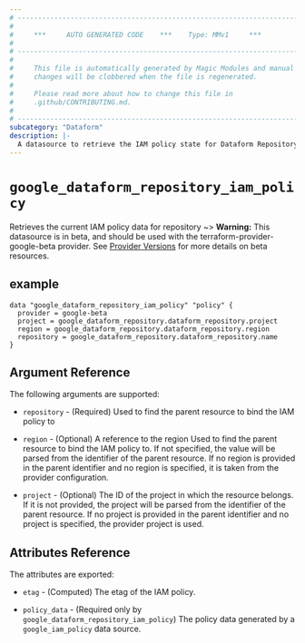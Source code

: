 ```yaml
---
# ----------------------------------------------------------------------------
#
#     ***     AUTO GENERATED CODE    ***    Type: MMv1     ***
#
# ----------------------------------------------------------------------------
#
#     This file is automatically generated by Magic Modules and manual
#     changes will be clobbered when the file is regenerated.
#
#     Please read more about how to change this file in
#     .github/CONTRIBUTING.md.
#
# ----------------------------------------------------------------------------
subcategory: "Dataform"
description: |-
  A datasource to retrieve the IAM policy state for Dataform Repository
---
```



# `google_dataform_repository_iam_policy`
Retrieves the current IAM policy data for repository
~> **Warning:** This datasource is in beta, and should be used with the terraform-provider-google-beta provider.
See [Provider Versions](https://terraform.io/docs/providers/google/guides/provider_versions.html) for more details on beta resources.



## example

```hcl
data "google_dataform_repository_iam_policy" "policy" {
  provider = google-beta
  project = google_dataform_repository.dataform_repository.project
  region = google_dataform_repository.dataform_repository.region
  repository = google_dataform_repository.dataform_repository.name
}
```

## Argument Reference

The following arguments are supported:

* `repository` - (Required) Used to find the parent resource to bind the IAM policy to
* `region` - (Optional) A reference to the region Used to find the parent resource to bind the IAM policy to. If not specified,
  the value will be parsed from the identifier of the parent resource. If no region is provided in the parent identifier and no
  region is specified, it is taken from the provider configuration.

* `project` - (Optional) The ID of the project in which the resource belongs.
    If it is not provided, the project will be parsed from the identifier of the parent resource. If no project is provided in the parent identifier and no project is specified, the provider project is used.

## Attributes Reference

The attributes are exported:

* `etag` - (Computed) The etag of the IAM policy.

* `policy_data` - (Required only by `google_dataform_repository_iam_policy`) The policy data generated by
  a `google_iam_policy` data source.
